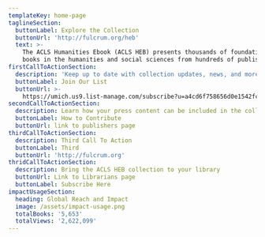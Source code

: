 ```yaml
---
templateKey: home-page
taglineSection:
  buttonLabel: Explore the Collection
  buttonUrl: 'http://fulcrum.org/heb'
  text: >-
    The ACLS Humanities Ebook (ACLS HEB) presents thousands of foundational
    books in the humanities and social sciences from hundreds of publishers.
firstCallToActionSection:
  description: 'Keep up to date with collection updates, news, and more'
  buttonLabel: Join Our List
  buttonUrl: >-
    https://umich.us9.list-manage.com/subscribe?u=a4cd6f758656d0e1542fcb495&id=d47a9ddff3
secondCallToActionSection:
  description: Learn how your press content can be included in the collection
  buttonLabel: How to Contribute
  buttonUrl: link to publishers page
thirdCallToActionSection:
  description: Third Call To Action
  buttonLabel: Third
  buttonUrl: 'http://fulcrum.org'
thridCallToActionSection:
  description: Bring the ACLS HEB collection to your library
  buttonUrl: Link to Librarians page
  buttonLabel: Subscribe Here
impactUsageSection:
  heading: Global Reach and Impact
  image: /assets/impact-usage.png
  totalBooks: '5,653'
  totalViews: '2,622,099'
---
```


